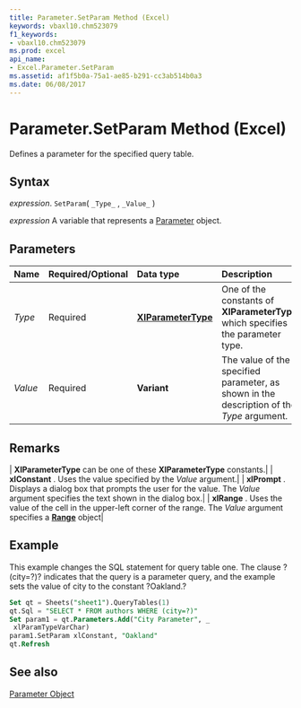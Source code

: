 ```yaml
---
title: Parameter.SetParam Method (Excel)
keywords: vbaxl10.chm523079
f1_keywords:
- vbaxl10.chm523079
ms.prod: excel
api_name:
- Excel.Parameter.SetParam
ms.assetid: af1f5b0a-75a1-ae85-b291-cc3ab514b0a3
ms.date: 06/08/2017
---
```



# Parameter.SetParam Method (Excel)

Defines a parameter for the specified query table.


## Syntax

 _expression_. `SetParam`( `_Type_` , `_Value_` )

 _expression_ A variable that represents a [Parameter](Excel.Parameter.md) object.


## Parameters



|Name|Required/Optional|Data type|Description|
|:-----|:-----|:-----|:-----|
| _Type_|Required| **[XlParameterType](Excel.XlParameterType.md)**|One of the constants of  **XlParameterType** which specifies the parameter type.|
| _Value_|Required| **Variant**|The value of the specified parameter, as shown in the description of the  _Type_ argument.|

## Remarks





| **XlParameterType** can be one of these **XlParameterType** constants.|
| **xlConstant** . Uses the value specified by the _Value_ argument.|
| **xlPrompt** . Displays a dialog box that prompts the user for the value. The _Value_ argument specifies the text shown in the dialog box.|
| **xlRange** . Uses the value of the cell in the upper-left corner of the range. The _Value_ argument specifies a **[Range](Excel.Range(object).md)** object|

## Example

This example changes the SQL statement for query table one. The clause ?(city=?)? indicates that the query is a parameter query, and the example sets the value of city to the constant ?Oakland.?


```sql
Set qt = Sheets("sheet1").QueryTables(1) 
qt.Sql = "SELECT * FROM authors WHERE (city=?)" 
Set param1 = qt.Parameters.Add("City Parameter", _ 
 xlParamTypeVarChar) 
param1.SetParam xlConstant, "Oakland" 
qt.Refresh
```


## See also


[Parameter Object](Excel.Parameter.md)

